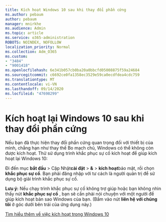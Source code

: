 ```yaml
---
title: Kích hoạt Windows 10 sau khi thay đổi phần cứng
ms.author: pebaum
author: pebaum
manager: mnirkhe
ms.audience: Admin
ms.topic: article
ms.service: o365-administration
ROBOTS: NOINDEX, NOFOLLOW
localization_priority: Normal
ms.collection: Adm_O365
ms.custom:
- "3484"
- "9001418"
ms.openlocfilehash: 6e341b057cb0ba20a0bbcfd05008875f59a24684
ms.sourcegitcommit: c6692ce0fa1358ec3529e59ca0ecdfdea4cdc759
ms.translationtype: MT
ms.contentlocale: vi-VN
ms.lasthandoff: 09/14/2020
ms.locfileid: "47698299"
---
```

# <a name="reactivating-windows-10-after-a-hardware-change"></a>Kích hoạt lại Windows 10 sau khi thay đổi phần cứng

Nếu bạn đã thực hiện thay đổi phần cứng quan trọng đối với thiết bị của mình, chẳng hạn như thay thế Bo mạch chủ, Windows có thể không còn được kích hoạt. Thử sử dụng trình khắc phục sự cố kích hoạt để giúp kích hoạt lại Windows 10:

Đi đến mục **bắt đầu**  >  Cập Nhật**cài đặt**  >  **&**  >  **kích hoạt**bảo mật, rồi chọn **khắc phục sự cố**. Bạn phải đăng nhập với tư cách là người quản trị để sử dụng bộ giải trình khắc phục sự cố.

**Lưu ý:** Nếu chạy trình khắc phục sự cố không trợ giúp hoặc bạn không nhìn thấy nút **khắc phục sự cố** , bạn sẽ cần phải nói chuyện với một người để giúp kích hoạt bản sao Windows của bạn. (Bấm vào nút **liên hệ với chúng tôi** ở góc dưới bên trái của ứng dụng này.)

[Tìm hiểu thêm về việc kích hoạt trong Windows 10](https://support.microsoft.com/help/12440/windows-10-activate)

